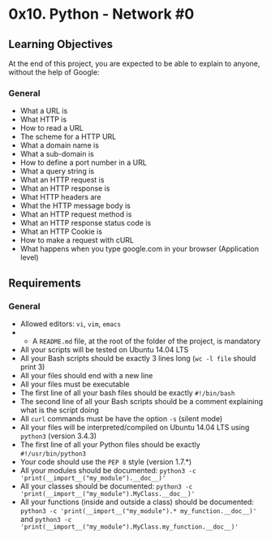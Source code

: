 # 0x10. Python - Network #0

## Learning Objectives

At the end of this project, you are expected to be able to explain to anyone, without the help of Google:


### General

* What a URL is
* What HTTP is
* How to read a URL
* The scheme for a HTTP URL
* What a domain name is
* What a sub-domain is
* How to define a port number in a URL
* What a query string is
* What an HTTP request is
* What an HTTP response is
* What HTTP headers are
* What the HTTP message body is
* What an HTTP request method is
* What an HTTP response status code is
* What an HTTP Cookie is
* How to make a request with cURL
* What happens when you type google.com in your browser (Application level)


## Requirements

### General

* Allowed editors: `vi`, `vim`, `emacs`
* - A `README.md` file, at the root of the folder of the project, is mandatory
* All your scripts will be tested on Ubuntu 14.04 LTS
* All your Bash scripts should be exactly 3 lines long (`wc -l file` should print 3)
* All your files should end with a new line
* All your files must be executable
* The first line of all your bash files should be exactly `#!/bin/bash`
* The second line of all your Bash scripts should be a comment explaining what is the script doing
* All `curl` commands must be have the option `-s` (silent mode)
* All your files will be interpreted/compiled on Ubuntu 14.04 LTS using `python3` (version 3.4.3)
* The first line of all your Python files should be exactly `#!/usr/bin/python3`
* Your code should use the `PEP 8` style (version 1.7.*)
* All your modules should be documented: `python3 -c 'print(__import__("my_module").__doc__)'`
* All your classes should be documented: `python3 -c 'print(__import__("my_module").MyClass.__doc__)'`
* All your functions (inside and outside a class) should be documented: `python3 -c 'print(__import__("my_module").* my_function.__doc__)'` and `python3 -c 'print(__import__("my_module").MyClass.my_function.__doc__)'`